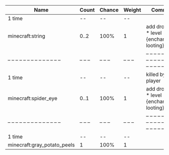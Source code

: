 | Name                        | Count | Chance | Weight | Comment                                       |
| --------------------------- | ----- | ------ | ------ | --------------------------------------------- |
| 1 time                      |    -- |     -- |     -- |                                               |
| minecraft:string            |  0..2 |   100% |      1 | add drop: 0..1 * level {enchantment: looting} |
| – – – – – – – – – – – – – – | – – – | – – –  | – – –  | – – – – – – – – – – – – – – – – – – – – – – – |
| 1 time                      |    -- |     -- |     -- | killed by player                              |
| minecraft:spider_eye        |  0..1 |   100% |      1 | add drop: 0..1 * level {enchantment: looting} |
| – – – – – – – – – – – – – – | – – – | – – –  | – – –  | – – – – – – – – – – – – – – – – – – – – – – – |
| 1 time                      |    -- |     -- |     -- |                                               |
| minecraft:gray_potato_peels |     1 |   100% |      1 |                                               |